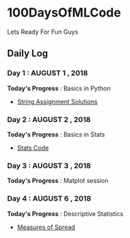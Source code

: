 # 100DaysOfMLCode

  Lets Ready For Fun Guys

## Daily Log

### Day 1 : AUGUST 1 , 2018
 
**Today's Progress** : Basics in Python
 - [String Assignment Solutions](Strings_Assignment_Solutions.ipynb)
 
### Day 2 : AUGUST 2 , 2018
 
**Today's Progress** : Basics in Stats
 - [Stats Code](StatsAssignment.ipynb)
 
### Day 3 : AUGUST 3 , 2018
 
**Today's Progress** : Matplot session

### Day 4 : AUGUST 6 , 2018
 
**Today's Progress** : Descriptive Statistics
 - [Measures of Spread](MeasuresOfSpreadAssignment.ipynb)






